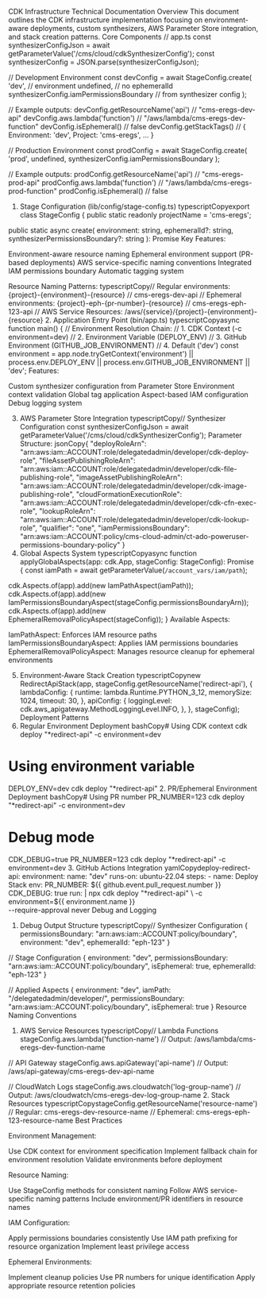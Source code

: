 CDK Infrastructure Technical Documentation
Overview
This document outlines the CDK infrastructure implementation focusing on environment-aware deployments, custom synthesizers, AWS Parameter Store integration, and stack creation patterns.
Core Components
// app.ts
const synthesizerConfigJson = await getParameterValue('/cms/cloud/cdkSynthesizerConfig');
const synthesizerConfig = JSON.parse(synthesizerConfigJson);

// Development Environment
const devConfig = await StageConfig.create(
'dev', // environment
undefined, // no ephemeralId
synthesizerConfig.iamPermissionsBoundary // from synthesizer config
);

// Example outputs:
devConfig.getResourceName('api') // "cms-eregs-dev-api"
devConfig.aws.lambda('function') // "/aws/lambda/cms-eregs-dev-function"
devConfig.isEphemeral() // false
devConfig.getStackTags() // { Environment: 'dev', Project: 'cms-eregs', ... }

// Production Environment
const prodConfig = await StageConfig.create(
'prod',
undefined,
synthesizerConfig.iamPermissionsBoundary
);

// Example outputs:
prodConfig.getResourceName('api') // "cms-eregs-prod-api"
prodConfig.aws.lambda('function') // "/aws/lambda/cms-eregs-prod-function"
prodConfig.isEphemeral() // false

1. Stage Configuration (lib/config/stage-config.ts)
   typescriptCopyexport class StageConfig {
   public static readonly projectName = 'cms-eregs';

public static async create(
environment: string,
ephemeralId?: string,
synthesizerPermissionsBoundary?: string
): Promise<StageConfig>
Key Features:

Environment-aware resource naming
Ephemeral environment support (PR-based deployments)
AWS service-specific naming conventions
Integrated IAM permissions boundary
Automatic tagging system

Resource Naming Patterns:
typescriptCopy// Regular environments:
{project}-{environment}-{resource} // cms-eregs-dev-api
// Ephemeral environments:
{project}-eph-{pr-number}-{resource} // cms-eregs-eph-123-api
// AWS Service Resources:
/aws/{service}/{project}-{environment}-{resource} 2. Application Entry Point (bin/app.ts)
typescriptCopyasync function main() {
// Environment Resolution Chain:
// 1. CDK Context (-c environment=dev)
// 2. Environment Variable (DEPLOY_ENV)
// 3. GitHub Environment (GITHUB_JOB_ENVIRONMENT)
// 4. Default ('dev')
const environment = app.node.tryGetContext('environment') ||
process.env.DEPLOY_ENV ||
process.env.GITHUB_JOB_ENVIRONMENT ||
'dev';
Features:

Custom synthesizer configuration from Parameter Store
Environment context validation
Global tag application
Aspect-based IAM configuration
Debug logging system

3. AWS Parameter Store Integration
   typescriptCopy// Synthesizer Configuration
   const synthesizerConfigJson = await getParameterValue('/cms/cloud/cdkSynthesizerConfig');
   Parameter Structure:
   jsonCopy{
   "deployRoleArn": "arn:aws:iam::ACCOUNT:role/delegatedadmin/developer/cdk-deploy-role",
   "fileAssetPublishingRoleArn": "arn:aws:iam::ACCOUNT:role/delegatedadmin/developer/cdk-file-publishing-role",
   "imageAssetPublishingRoleArn": "arn:aws:iam::ACCOUNT:role/delegatedadmin/developer/cdk-image-publishing-role",
   "cloudFormationExecutionRole": "arn:aws:iam::ACCOUNT:role/delegatedadmin/developer/cdk-cfn-exec-role",
   "lookupRoleArn": "arn:aws:iam::ACCOUNT:role/delegatedadmin/developer/cdk-lookup-role",
   "qualifier": "one",
   "iamPermissionsBoundary": "arn:aws:iam::ACCOUNT:policy/cms-cloud-admin/ct-ado-poweruser-permissions-boundary-policy"
   }
4. Global Aspects System
   typescriptCopyasync function applyGlobalAspects(app: cdk.App, stageConfig: StageConfig): Promise<void> {
   const iamPath = await getParameterValue(`/account_vars/iam/path`);

cdk.Aspects.of(app).add(new IamPathAspect(iamPath));
cdk.Aspects.of(app).add(new IamPermissionsBoundaryAspect(stageConfig.permissionsBoundaryArn));
cdk.Aspects.of(app).add(new EphemeralRemovalPolicyAspect(stageConfig));
}
Available Aspects:

IamPathAspect: Enforces IAM resource paths
IamPermissionsBoundaryAspect: Applies IAM permissions boundaries
EphemeralRemovalPolicyAspect: Manages resource cleanup for ephemeral environments

5. Environment-Aware Stack Creation
   typescriptCopynew RedirectApiStack(app, stageConfig.getResourceName('redirect-api'), {
   lambdaConfig: {
   runtime: lambda.Runtime.PYTHON_3_12,
   memorySize: 1024,
   timeout: 30,
   },
   apiConfig: {
   loggingLevel: cdk.aws_apigateway.MethodLoggingLevel.INFO,
   },
   }, stageConfig);
   Deployment Patterns
1. Regular Environment Deployment
   bashCopy# Using CDK context
   cdk deploy "\*redirect-api" -c environment=dev

# Using environment variable

DEPLOY_ENV=dev cdk deploy "*redirect-api" 2. PR/Ephemeral Environment Deployment
bashCopy# Using PR number
PR_NUMBER=123 cdk deploy "*redirect-api" -c environment=dev

# Debug mode

CDK_DEBUG=true PR_NUMBER=123 cdk deploy "*redirect-api" -c environment=dev 3. GitHub Actions Integration
yamlCopydeploy-redirect-api:
environment:
name: "dev"
runs-on: ubuntu-22.04
steps: - name: Deploy Stack
env:
PR_NUMBER: ${{ github.event.pull_request.number }}
CDK_DEBUG: true
run: |
npx cdk deploy "*redirect-api" \
 -c environment=${{ environment.name }} \
 --require-approval never
Debug and Logging

1. Debug Output Structure
   typescriptCopy// Synthesizer Configuration
   {
   permissionsBoundary: "arn:aws:iam::ACCOUNT:policy/boundary",
   environment: "dev",
   ephemeralId: "eph-123"
   }

// Stage Configuration
{
environment: "dev",
permissionsBoundary: "arn:aws:iam::ACCOUNT:policy/boundary",
isEphemeral: true,
ephemeralId: "eph-123"
}

// Applied Aspects
{
environment: "dev",
iamPath: "/delegatedadmin/developer/",
permissionsBoundary: "arn:aws:iam::ACCOUNT:policy/boundary",
isEphemeral: true
}
Resource Naming Conventions

1. AWS Service Resources
   typescriptCopy// Lambda Functions
   stageConfig.aws.lambda('function-name')
   // Output: /aws/lambda/cms-eregs-dev-function-name

// API Gateway
stageConfig.aws.apiGateway('api-name')
// Output: /aws/api-gateway/cms-eregs-dev-api-name

// CloudWatch Logs
stageConfig.aws.cloudwatch('log-group-name')
// Output: /aws/cloudwatch/cms-eregs-dev-log-group-name 2. Stack Resources
typescriptCopystageConfig.getResourceName('resource-name')
// Regular: cms-eregs-dev-resource-name
// Ephemeral: cms-eregs-eph-123-resource-name
Best Practices

Environment Management:

Use CDK context for environment specification
Implement fallback chain for environment resolution
Validate environments before deployment

Resource Naming:

Use StageConfig methods for consistent naming
Follow AWS service-specific naming patterns
Include environment/PR identifiers in resource names

IAM Configuration:

Apply permissions boundaries consistently
Use IAM path prefixing for resource organization
Implement least privilege access

Ephemeral Environments:

Implement cleanup policies
Use PR numbers for unique identification
Apply appropriate resource retention policies
